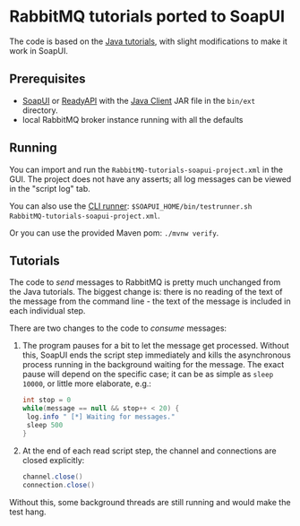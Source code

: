 # RabbitMQ tutorials ported to SoapUI

The code is based on the [Java tutorials](http://www.rabbitmq.com/tutorials),
with slight modifications to make it work in SoapUI.

## Prerequisites

 * [SoapUI](https://www.soapui.org/downloads/soapui.html) or [ReadyAPI](https://smartbear.com/product/ready-api/overview/)
 with the [Java Client](http://www.rabbitmq.com/download.html#clients) JAR file in the `bin/ext` directory.
 * local RabbitMQ broker instance running with all the defaults

## Running

You can import and run the `RabbitMQ-tutorials-soapui-project.xml` in the GUI.
The project does not have any asserts; all log messages can be viewed in the "script log" tab.

You can also use the [CLI runner](https://www.soapui.org/test-automation/running-from-command-line/functional-tests.html):
`$SOAPUI_HOME/bin/testrunner.sh RabbitMQ-tutorials-soapui-project.xml`.

Or you can use the provided Maven pom: `./mvnw verify`.

## Tutorials

The code to *send* messages to RabbitMQ is pretty much unchanged from
the Java tutorials. The biggest change is: there is no reading of the
text of the message from the command line - the text of the message
is included in each individual step.

There are two changes to the code to *consume* messages:

1. The program pauses for a bit to let the message get processed.
Without this, SoapUI ends the script step immediately and
kills the asynchronous process running in the background waiting
for the message. The exact pause will depend on the specific case;
it can be as simple as `sleep 10000`, or little more elaborate, e.g.:

   ```groovy
   int stop = 0
   while(message == null && stop++ < 20) {
   	log.info " [*] Waiting for messages."
   	sleep 500
   }
   ```

2. At the end of each read script step, the channel and connections
are closed explicitly:

   ```groovy
   channel.close()
   connection.close()
   ```

Without this, some background threads are still running and would make
the test hang.
